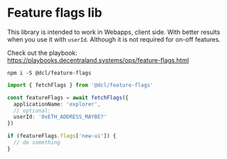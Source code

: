 # Feature flags lib

This library is intended to work in Webapps, client side. With better results when you use it with `userId`. Although it is not required for on-off features.

Check out the playbook: https://playbooks.decentraland.systems/ops/feature-flags.html

`npm i -S @dcl/feature-flags`

```ts
import { fetchFlags } from '@dcl/feature-flags'

const featureFlags = await fetchFlags({
  applicationName: 'explorer',
  // optional:
  userId: '0xETH_ADDRESS_MAYBE?'
})

if (featureFlags.flags['new-ui']) {
  // do something
}

```